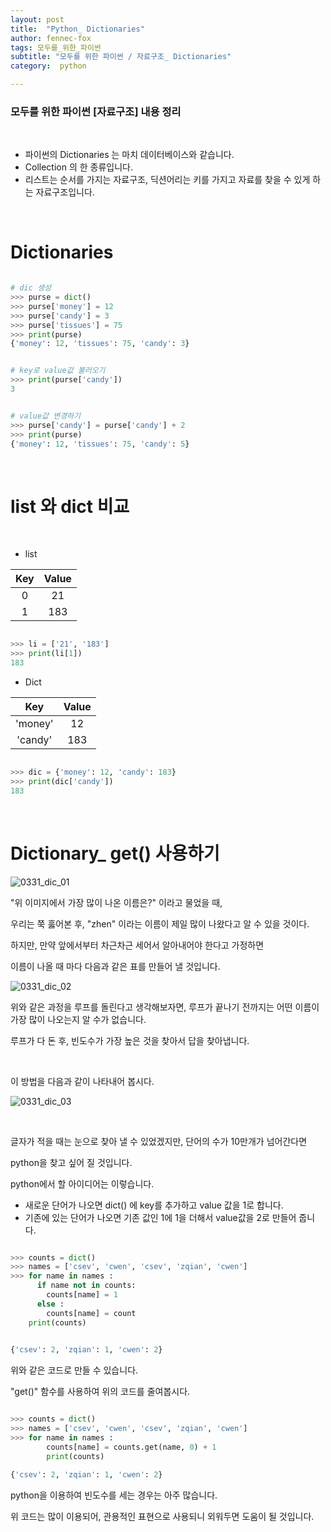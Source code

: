 ```yaml
---
layout: post
title:  "Python_ Dictionaries"
author: fennec-fox
tags: 모두를_위한_파이썬
subtitle: "모두를 위한 파이썬 / 자료구조_ Dictionaries"
category:  python

---
```


### 모두를 위한 파이썬 [자료구조] 내용 정리

<br>

- 파이썬의 Dictionaries 는 마치 데이터베이스와 같습니다. 
- Collection 의 한 종류입니다. 
- 리스트는 순서를 가지는 자료구조, 딕션어리는 키를 가지고 자료를 찾을 수 있게 하는 자료구조입니다.  

<br>

# Dictionaries

```python

# dic 생성
>>> purse = dict()
>>> purse['money'] = 12
>>> purse['candy'] = 3
>>> purse['tissues'] = 75
>>> print(purse)
{'money': 12, 'tissues': 75, 'candy': 3}


# key로 value값 불러오기
>>> print(purse['candy'])
3


# value값 변경하기
>>> purse['candy'] = purse['candy'] + 2
>>> print(purse)
{'money': 12, 'tissues': 75, 'candy': 5}

```

<br>

# list 와 dict 비교

<br>

- list

| Key  | Value |
| :--: | :---: |
|  0   |  21   |
|  1   |  183  |

```python

>>> li = ['21', '183']
>>> print(li[1])
183

```



- Dict

|   Key   | Value |
| :-----: | :---: |
| 'money' |  12   |
| 'candy' |  183  |

```python

>>> dic = {'money': 12, 'candy': 183}
>>> print(dic['candy'])
183

```

<br>

# Dictionary_ get() 사용하기

![0331_dic_01](/assets/img_studed/0331_dic_01.png)

"위 이미지에서 가장 많이 나온 이름은?" 이라고 물었을 때,

우리는 쭉 훓어본 후, "zhen" 이라는 이름이 제일 많이 나왔다고 알 수 있을 것이다. 

하지만, 만약 앞에서부터 차근차근 세어서 알아내어야 한다고 가정하면

이름이 나올 때 마다 다음과 같은 표를 만들어 낼 것입니다. 

![0331_dic_02](/assets/img_studed/0331_dic_02.png)

위와 같은 과정을 루프를 돌린다고 생각해보자면, 루프가 끝나기 전까지는 어떤 이름이 가장 많이 나오는지 알 수가 없습니다. 

루프가 다 돈 후, 빈도수가 가장 높은 것을 찾아서 답을 찾아냅니다. 

<br>

이 방법을 다음과 같이 나타내어 봅시다.  

![0331_dic_03](/assets/img_studed/0331_dic_03.png)

<br>

글자가 적을 때는 눈으로 찾아 낼 수 있었겠지만, 단어의 수가 10만개가 넘어간다면 

python을 찾고 싶어 질 것입니다. 

python에서 할 아이디어는 이렇습니다.

 - 새로운 단어가 나오면 dict() 에 key를 추가하고 value 값을 1로 합니다.
 - 기존에 있는 단어가 나오면 기존 값인 1에 1을 더해서 value값을 2로 만들어 줍니다. 

```python

>>> counts = dict()
>>> names = ['csev', 'cwen', 'csev', 'zqian', 'cwen']
>>> for name in names :
      if name not in counts:
        counts[name] = 1
      else :
        counts[name] = count
    print(counts) 
    

{'csev': 2, 'zqian': 1, 'cwen': 2}    

```

위와 같은 코드로 만들 수 있습니다. 

"get()" 함수를 사용하여 위의 코드를 줄여봅시다.

```python

>>> counts = dict()
>>> names = ['csev', 'cwen', 'csev', 'zqian', 'cwen']
>>> for name in names :
  		counts[name] = counts.get(name, 0) + 1
		print(counts)

{'csev': 2, 'zqian': 1, 'cwen': 2}  

```

python을 이용하여 빈도수를 세는 경우는 아주 많습니다. 

위 코드는 많이 이용되어, 관용적인 표현으로 사용되니 외워두면 도움이 될 것입니다.  

<br>

